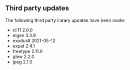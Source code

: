 ## Third party updates

The following third party library updates have been made:

  - cli11 2.0.0
  - eigen 3.3.9
  - exodusII 2021-05-12
  - expat 2.4.1
  - freetype 2.11.0
  - glew 2.2.0
  - jpeg 2.1.0
